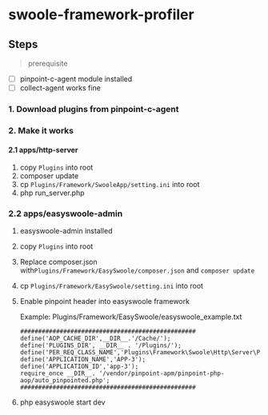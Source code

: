 # swoole-framework-profiler


## Steps

> prerequisite 

- [ ] pinpoint-c-agent module installed
- [ ] collect-agent works fine

### 1. Download plugins from pinpoint-c-agent

### 2. Make it works

#### 2.1 apps/http-server

1. copy `Plugins` into root
2. composer update
3. cp `Plugins/Framework/SwooleApp/setting.ini` into root
4. php run_server.php

### 2.2 apps/easyswoole-admin

1. easyswoole-admin installed 
2. copy `Plugins` into root
3. Replace composer.json with`Plugins/Framework/EasySwoole/composer.json` and `composer update` 
4. cp `Plugins/Framework/EasySwoole/setting.ini` into root
5. Enable pinpoint header into easyswoole framework
   
    Example: Plugins/Framework/EasySwoole/easyswoole_example.txt 
    ```
    #################################################
    define('AOP_CACHE_DIR',__DIR__.'/Cache/');
    define('PLUGINS_DIR', __DIR__ . '/Plugins/');
    define('PER_REQ_CLASS_NAME','Plugins\Framework\Swoole\Http\Server\PerReqPlugin');
    define('APPLICATION_NAME','APP-3');
    define('APPLICATION_ID','app-3');
    require_once __DIR__. '/vendor/pinpoint-apm/pinpoint-php-aop/auto_pinpointed.php';
    #################################################
    ```

6. php easyswoole start dev


